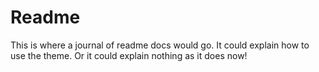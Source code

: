 # Readme

This is where a journal of readme docs would go.
It could explain how to use the theme. Or it could
explain nothing as it does now!
